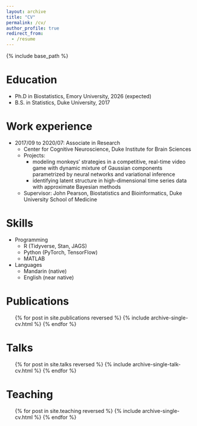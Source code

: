 ```yaml
---
layout: archive
title: "CV"
permalink: /cv/
author_profile: true
redirect_from:
  - /resume
---
```


{% include base_path %}

Education
======
* Ph.D in Biostatistics, Emory University, 2026 (expected)
* B.S. in Statistics, Duke University, 2017

Work experience
======
* 2017/09 to 2020/07: Associate in Research
  * Center for Cognitive Neuroscience, Duke Institute for Brain Sciences
  * Projects: 
    * modeling monkeys’ strategies in a competitive, real-time video game with dynamic mixture of Gaussian components parametrized by neural networks and variational inference
    * identifying latent structure in high-dimensional time series data with approximate Bayesian methods
  * Supervisor: John Pearson, Biostatistics and Bioinformatics, Duke University School of Medicine
  
Skills
======
* Programming
  * R (Tidyverse, Stan, JAGS)
  * Python (PyTorch, TensorFlow)
  * MATLAB
* Languages
  * Mandarin (native)
  * English (near native)

Publications
======
  <ul>{% for post in site.publications reversed %}
    {% include archive-single-cv.html %}
  {% endfor %}</ul>
  
Talks
======
  <ul>{% for post in site.talks reversed %}
    {% include archive-single-talk-cv.html  %}
  {% endfor %}</ul>
  
Teaching
======
  <ul>{% for post in site.teaching reversed %}
    {% include archive-single-cv.html %}
  {% endfor %}</ul>
